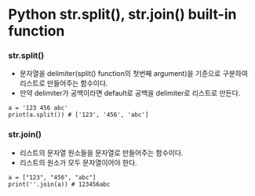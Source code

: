 <h1>Python str.split(), str.join() built-in function</h1>

<h3>str.split()</h3>

<ul>
	<li>문자열을 delimiter(split() function의 첫번째 argument)을 기준으로 구분하여 리스트로 만들어주는 함수이다.</li>
	<li>만약 delimiter가 공백이라면 default로 공백을 delimiter로 리스트로 만든다.</li>
</ul>

```
a = '123 456 abc'
print(a.split()) # ['123', '456', 'abc']
```

<h3>str.join()</h3>

<ul>
	<li>리스트의 문자열 원소들을 문자열로 만들어주는 함수이다.</li>
	<li>리스트의 원소가 모두 문자열이어야 한다.</li>
</ul>

```
a = ["123", "456", "abc"]
print(''.join(a)) # 123456abc
```
